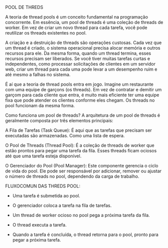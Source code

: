 POOL DE THREDS

A teoria de thread pools é um conceito fundamental na programação concorrente.
Em essência, um pool de threads é uma coleção de threads de worker. Em vez de criar um novo thread para cada tarefa, você pode reutilizar os threads existentes no pool.

A criação e a destruição de threads são operações custosas. Cada vez que um thread é criado, o sistema operacional precisa alocar memória e outros recursos para ele. Da mesma forma, quando um thread termina, esses recursos precisam ser liberados. Se você tiver muitas tarefas curtas e independentes, como processar solicitações de clientes em um servidor web, criar um thread para cada uma pode levar a um desempenho ruim e até mesmo a falhas no sistema.

É aí que a teoria de thread pools entra em jogo. Imagine um restaurante com uma equipe de garçons (os threads). Em vez de contratar e demitir um garçom para cada cliente que entra, é muito mais eficiente ter uma equipe fixa que pode atender os clientes conforme eles chegam. Os threads no pool funcionam da mesma forma.

Como funciona um pool de threads?
A arquitetura de um pool de threads é geralmente composta por três elementos principais:

A Fila de Tarefas (Task Queue): É aqui que as tarefas que precisam ser executadas são armazenadas. Como uma lista de espera.

O Pool de Threads (Thread Pool): É a coleção de threads de worker que estão prontos para pegar uma tarefa da fila. Esses threads ficam ociosos até que uma tarefa esteja disponível.

O Gerenciador do Pool (Pool Manager): Este componente gerencia o ciclo de vida do pool. Ele pode ser responsável por adicionar, remover ou ajustar o número de threads no pool, dependendo da carga de trabalho.

FLUXOCOMUN DAS THREDS POOL:

- Uma tarefa é submetida ao pool.

- O gerenciador coloca a tarefa na fila de tarefas.

- Um thread de worker ocioso no pool pega a próxima tarefa da fila.

- O thread executa a tarefa.

- Quando a tarefa é concluída, o thread retorna para o pool, pronto para pegar a próxima tarefa.
